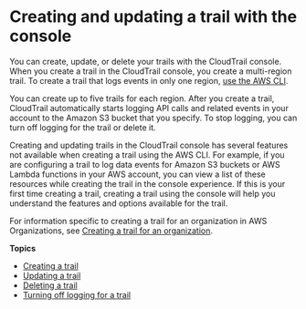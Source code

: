 # Creating and updating a trail with the console<a name="cloudtrail-create-and-update-a-trail-by-using-the-console"></a>

You can create, update, or delete your trails with the CloudTrail console\. When you create a trail in the CloudTrail console, you create a multi\-region trail\. To create a trail that logs events in only one region, [use the AWS CLI](cloudtrail-create-and-update-a-trail-by-using-the-aws-cli-create-trail.md#cloudtrail-create-and-update-a-trail-by-using-the-aws-cli-examples-single)\.

You can create up to five trails for each region\. After you create a trail, CloudTrail automatically starts logging API calls and related events in your account to the Amazon S3 bucket that you specify\. To stop logging, you can turn off logging for the trail or delete it\.

Creating and updating trails in the CloudTrail console has several features not available when creating a trail using the AWS CLI\. For example, if you are configuring a trail to log data events for Amazon S3 buckets or AWS Lambda functions in your AWS account, you can view a list of these resources while creating the trail in the console experience\. If this is your first time creating a trail, creating a trail using the console will help you understand the features and options available for the trail\.

For information specific to creating a trail for an organization in AWS Organizations, see [Creating a trail for an organization](creating-trail-organization.md)\.

**Topics**
+ [Creating a trail](cloudtrail-create-a-trail-using-the-console-first-time.md)
+ [Updating a trail](cloudtrail-update-a-trail-console.md)
+ [Deleting a trail](cloudtrail-delete-trails-console.md)
+ [Turning off logging for a trail](cloudtrail-turning-off-logging.md)